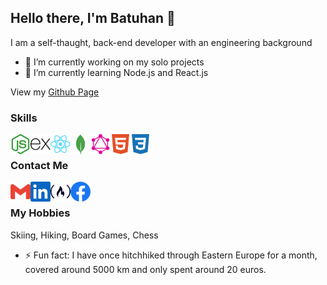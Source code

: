 ## Hello there, I'm Batuhan 👋

I am a self-thaught, back-end developer with an engineering background

- 🔭 I’m currently working on my solo projects
- 🌱 I’m currently learning Node.js and React.js

View my [Github Page](https://calmeart.github.io/)

### Skills

<img align="left" height="32" width="32" src="/icons/node-dot-js.svg" alt="Node.js" />
<img align="left" height="32" width="32" src="/icons/express.svg" alt="Express.js" />
<img align="left" height="32" width="32" src="/icons/react.svg" alt="React.js" />
<img align="left" height="32" width="32" src="/icons/mongodb.svg" alt="MongoDB" />
<img align="left" height="32" width="32" src="/icons/graphql.svg" alt="GraphQL" />
<img align="left" height="32" width="32" src="/icons/html5.svg" alt="HTML" />
<img align="left" height="32" width="32" src="/icons/css3.svg" alt="CSS" />

<br />

### Contact Me

[<img align="left" height="32" width="32" src="/icons/gmail.svg" />](mailto:batuhandoruk91@gmail.com)
[<img align="left" height="32" width="32" src="/icons/linkedin.svg" />](https://www.linkedin.com/in/btdoruk/)
[<img align="left" height="32" width="32" src="/icons/freecodecamp.svg" />](https://forum.freecodecamp.org/u/Calmeart/summary)
[<img align="left" height="32" width="32" src="/icons/facebook.svg" />](https://www.facebook.com/b.doruk.ozturk)
<br />

### My Hobbies

Skiing, Hiking, Board Games, Chess

- ⚡ Fun fact: I have once hitchhiked through Eastern Europe for a month, covered around 5000 km and only spent around 20 euros.

